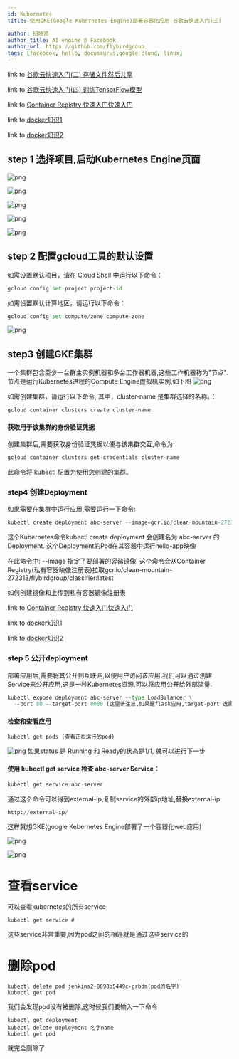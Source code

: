 ```yaml
---
id: Kubernetes
title: 使用GKE(Google Kubernetes Engine)部署容器化应用 谷歌云快速入门(三)

author: 招晓贤
author_title: AI engine @ Facebook
author_url: https://github.com/flybirdgroup
tags: [facebook, hello, docusaurus,google cloud, linux]
---
```


link to [谷歌云快速入门(二) 存储文件然后共享](GoogleCloudStorage)

link to [谷歌云快速入门(四) 训练TensorFlow模型](TensorFlow)

link to [Container Registry 快速入门快速入门](docker)

link to [docker知识1](dockerhub)

link to [docker知识2](dockerhub_2)

## step 1 选择项目,启动Kubernetes Engine页面
![png](../img/kubernetes/1_create_project.png)

![png](../img/kubernetes/2_create_API.png)

![png](../img/kubernetes/3_Kubernetes.png)

![png](../img/kubernetes/4_activate_API.png)


![png](../img/kubernetes/5_kubernetes.png)


## step 2 配置gcloud工具的默认设置
如需设置默认项目，请在 Cloud Shell 中运行以下命令：
```python
gcloud config set project project-id
```
如需设置默认计算地区，请运行以下命令：
```python
gcloud config set compute/zone compute-zone
```
![png](../img/kubernetes/2.png)

## step3 创建GKE集群
一个集群包含至少一台群主实例机器和多台工作器机器,这些工作机器称为"节点".节点是运行Kubernetes进程的Compute Engine虚拟机实例,如下图
![png](../img/kubernetes/10_cluster.png)

如需创建集群，请运行以下命令, 其中，cluster-name 是集群选择的名称。：
```python
gcloud container clusters create cluster-name
```

#### 获取用于该集群的身份验证凭据
创建集群后,需要获取身份验证凭据以便与该集群交互,命令为:
```python
gcloud container clusters get-credentials cluster-name
```
此命令将 kubectl 配置为使用您创建的集群。

### step4 创建Deployment

如果需要在集群中运行应用,需要运行一下命令:
```python
kubectl create deployment abc-server --image=gcr.io/clean-mountain-272313/flybirdgroup/classifier:latest
```
这个Kubernetes命令kubectl create deployment 会创建名为 abc-server 的 Deployment. 这个Deployment的Pod在其容器中运行hello-app映像

在此命令中:
--image 指定了要部署的容器镜像. 这个命令会从Container Registry(私有容器映像注册表)拉取gcr.io/clean-mountain-272313/flybirdgroup/classifier:latest

如何创建镜像和上传到私有容器镜像注册表

link to [Container Registry 快速入门快速入门](docker)

link to [docker知识1](dockerhub)

link to [docker知识2](dockerhub_2)

### step 5 公开deployment

部署应用后,需要将其公开到互联网,以便用户访问该应用.我们可以通过创建Service来公开应用,这是一种Kubernetes资源,可以将应用公开给外部流量.
```python
kubectl expose deployment abc-server --type LoadBalancer \
  --port 80 --target-port 8080 (这里请注意,如果是flask应用,target-port 选择5000)
```
#### 检查和查看应用
```python
kubectl get pods (查看正在运行的pod)
```
![png](../img/kubernetes/3.png)
如果status 是 Running 和 Ready的状态是1/1, 就可以进行下一步

#### 使用 kubectl get service 检查 abc-server Service：
```python
kubectl get service abc-server 
```
通过这个命令可以得到external-ip,复制service的外部ip地址,替换external-ip
```python
http://external-ip/
```
这样就想GKE(google Kebernetes Engine部署了一个容器化web应用)

![png](../img/kubernetes/7.png)

![png](../img/kubernetes/8.png)

# 查看service
可以查看kubernetes的所有service
```kubernetes
kubectl get service # 
```
这些service非常重要,因为pod之间的相连就是通过这些service的

# 删除pod
```
kubectl delete pod jenkins2-8698b5449c-grbdm(pod的名字)
kubectl get pod 
```
我们会发现pod没有被删除,这时候我们要输入一下命令
```
kubectl get deployment
kubectl delete deployment 名字name
kubectl get pod
```
就完全删除了







